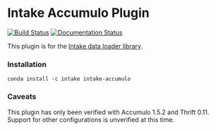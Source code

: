 # Intake Accumulo Plugin

[![Build Status](https://travis-ci.org/ContinuumIO/intake-accumulo.svg?branch=master)](https://travis-ci.org/ContinuumIO/intake-accumulo)
[![Documentation Status](https://readthedocs.org/projects/intake-accumulo/badge/?version=latest)](http://intake-accumulo.readthedocs.io/en/latest/?badge=latest)

This plugin is for the [Intake data loader library](http://intake.readthedocs.io/en/latest/).

### Installation

```
conda install -c intake intake-accumulo
```

### Caveats

This plugin has only been verified with Accumulo 1.5.2 and Thrift 0.11. Support
for other configurations is unverified at this time.
